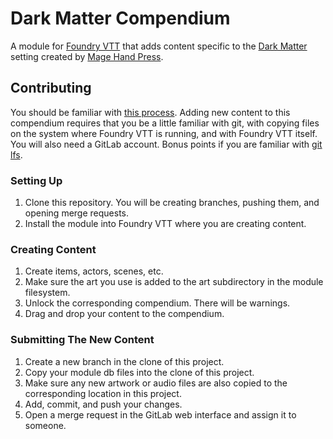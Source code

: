 # Dark Matter Compendium
A module for [Foundry VTT](https://foundryvtt.com/) that adds content specific
to the [Dark Matter](https://darkmatter.magehandpress.com/) setting created by
[Mage Hand Press](https://store.magehandpress.com/).

## Contributing

You should be familiar with
[this process](https://foundryvtt.com/article/compendium/). Adding new content
to this compendium requires that you be a little familiar with git, with
copying files on the system where Foundry VTT is running, and with Foundry VTT
itself. You will also need a GitLab account. Bonus points if you are familiar
with [git lfs](https://docs.gitlab.com/ee/topics/git/lfs/).

### Setting Up
1. Clone this repository. You will be creating branches, pushing them, and
  opening merge requests.
2. Install the module into Foundry VTT where you are creating content.

### Creating Content
1. Create items, actors, scenes, etc.
2. Make sure the art you use is added to the art subdirectory in the module
  filesystem.
3. Unlock the corresponding compendium. There will be warnings.
4. Drag and drop your content to the compendium.

### Submitting The New Content
1. Create a new branch in the clone of this project.
2. Copy your module db files into the clone of this project.
3. Make sure any new artwork or audio files are also copied to the
  corresponding location in this project.
4. Add, commit, and push your changes.
5. Open a merge request in the GitLab web interface and assign it to someone.
